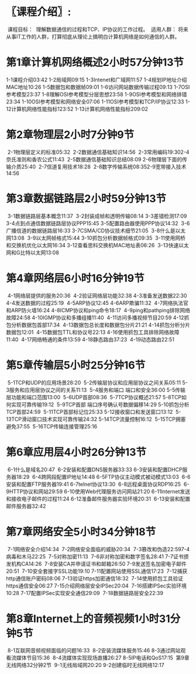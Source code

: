# 〖课程介绍〗:

​     课程目标：
​          理解数据通信的过程和TCP、IP协议的工作过程。
​     适用人群：
​          将来从事IT工作的人群，打算彻底从理论上搞明白计算机网络是如何通信的人群。



# 第1章计算机网络概述2小时57分钟13节

1-1课程介绍03:42
1-2局域网09:15
1-3Intenet和广域网11:57
1-4规划IP地址介绍MAC地址10:26
1-5数据包和数据帧09:01
1-6访问网站数据传输过程09:13
1-7OSI参考模型23:37
1-8理解OSI参考模型分层思想23:58
1-9OSI参考模型和网络排错23:34
1-10OSI参考模型和网络安全07:06
1-11OSI参考模型和TCP/IP协议12:33
1-12计算机网络性能指标123:52
1-13计算机网络性能指标209:02

# 第2章物理层2小时7分钟9节

​     2-1物理层定义的标准05:32
​     2-2数据通信基础知识14:56
​     2-3常用编码19:30
​     2-4奈氏准则和香农公式11:43
​     2-5数据通信基础知识总结08:09
​     2-6物理层下面的传输介质25:40
​     2-7信道复用技术18:28
​     2-8数字传输系统08:35
​     2-9宽带接入技术14:56

# 第3章数据链路层2小时59分钟13节

​     3-1数据链路层基本概念11:37
​     3-2封装成帧和透明传输08:14
​     3-3差错检测17:09
​     3-4点到点通信数据链路层协议PPP15:45
​     3-5配置路由器使用PPP协议14:32
​     3-6广播信道的数据链路层16:33
​     3-7CSMA/CD协议技术细节21:05
​     3-8什么是以太网13:08
​     3-9以太网帧格式15:44
​     3-10抓包分析数据帧格式09:35
​     3-11使用网桥和交换机优化以太网16:34
​     3-12查看思科交换机MAC地址表06:26
​     3-13快速以太网和G比特以太网13:08

# 第4章网络层6小时16分钟19节

​     4-1网络层提供的服务20:36
​     4-2验证网络层功能32:38
​     4-3准备发送数据22:30
​     4-4发送数据的过程25:19
​     4-5ARP协议12:45
​     4-6ARP欺骗11:32
​     4-7网络执法官和ARP防火墙16:24
​     4-8ICMP协议和ping命令18:17
​     4-9ping和pathping排除网络故障24:58
​     4-10IGMP协议和多播组播11:40
​     4-11访问多播视频节目20:59
​     4-12抓包分析数据包首部17:34
​     4-13数据包总长度和数据包分片21:21
​     4-14抓包分析分片数据包12:01
​     4-15数据包TTL和协议号22:13
​     4-16使用抓包工具排除网络故障11:40
​     4-17网络畅通的条件13:59
​     4-18静态路由37:23
​     4-19动态路由22:51

# 第5章传输层5小时25分钟16节

​     5-1TCP和UDP的应用场景28:20
​     5-2传输层协议和应用层协议之间关系05:11
​     5-3服务和应用层协议之间的关系11:13
​     5-4服务和端口 端口和安全36:00
​     5-5传输层功能和端口范围13:00
​     5-6UDP首部08:36
​     5-7TCP协议概述21:57
​     5-8TCP如何实现可靠传输19:12
​     5-9TCP首部 端口序号确认号数据偏移14:29
​     5-10抓包分析TCP首部24:59
​     5-11TCP首部标记位25:33
​     5-12接收窗口和发送窗口13:12
​     5-13TCP滑动窗口技术实现可靠传输24:32
​     5-14TCP流量控制16:12
​     5-15TCP拥塞避免37:55
​     5-16TCP传输连接管理25:16

# 第6章应用层4小时26分钟13节

​     6-1什么是域名20:47
​     6-2安装和配置DNS服务器33:33
​     6-3安装和配置DHCP服务器18:29
​     6-4跨网段配置IP地址14:48
​     6-5FTP协议主动模式被动模式13:03
​     6-6安装和配置FTP服务器19:41
​     6-7telnet协议13:30
​     6-8远程桌面协议RDP16:25
​     6-9HTTP协议和网站29:59
​     6-10使用Web代理服务访问网站21:20
​     6-11Internet发送和接收电子邮件的过程11:24
​     6-12准备邮件服务器实验环境20:31
​     6-13安装和配置邮件服务器32:42

# 第7章网络安全5小时34分钟18节

​     7-1网络安全介绍14:34
​     7-2网络安全面临的威胁20:34
​     7-3篡改和伪造22:59
​     7-4病毒和木马22:25
​     7-5对称加密11:13
​     7-6非对称加密和数字签名28:41
​     7-7证书颁发机构CA14:26
​     7-8安装CA并申请证书和邮箱26:50
​     7-9发送签名加密电子邮件20:51
​     7-10安全套接字SSL功能19:10
​     7-11配置网站使用SSL通信17:23
​     7-12捕获http通信账户密码08:06
​     7-13验证https加密通信18:32
​     7-14使用抓包工具验证https通信安全06:27
​     7-15介绍网络层安全IPSec20:04
​     7-16搭建IPSec实验环境10:28
​     7-17配置IPSec实现安全通信29:09
​     7-18数据链路层安全22:39

# 第8章Internet上的音频视频1小时31分钟5节

​     8-1互联网音频视频面临的问题16:33
​     8-2安装流媒体服务15:46
​     8-3通过网站观看流媒体节目15:36
​     8-4流媒体实现现场直播26:27
​     8-5IP电话和QoS17:15
​     第9章无线网络32分钟2节
​     9-1无线局域网20:20
​     9-2创建临时无线网络12:17